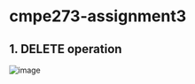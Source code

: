 # cmpe273-assignment3

## 1. DELETE operation

![image](http://github.com/yakun0113/cmpe273-assignment3/DeleteNode/raw/master/server.jpg)
